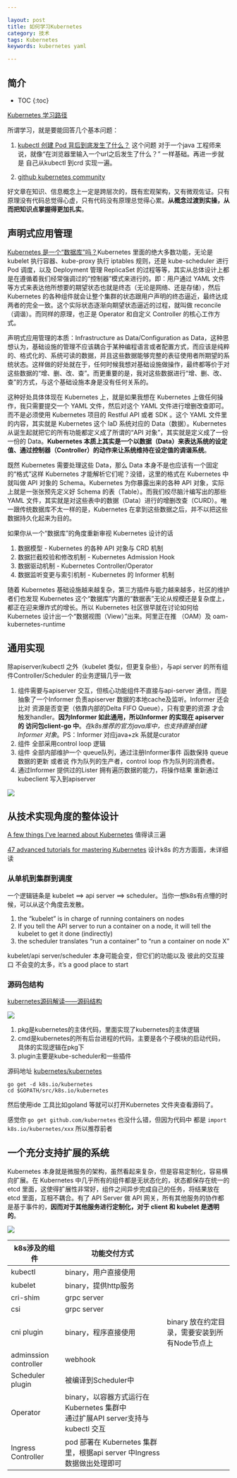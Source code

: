 ```yaml
---

layout: post
title: 如何学习Kubernetes
category: 技术
tags: Kubernetes
keywords: kubernetes yaml

---
```


## 简介

* TOC
{:toc}

[Kubernetes 学习路径](https://www.infoq.cn/article/9DTX*1i1Z8hsxkdrPmhk)

所谓学习，就是要能回答几个基本问题：

1. [kubectl 创建 Pod 背后到底发生了什么？](https://mp.weixin.qq.com/s/ctdvbasKE-vpLRxDJjwVMw) 这个问题 对于一个java 工程师来说，就像“在浏览器里输入一个url之后发生了什么？” 一样基础。再进一步就是 自己从kubectl 到crd 实现一遍。

2. [github kubernetes community](https://github.com/kubernetes/community/tree/8decfe42b8cc1e027da290c4e98fa75b3e98e2cc/contributors/devel)

好文章在知识、信息概念上一定是跨层次的，既有宏观架构，又有微观佐证。只有原理没有代码总觉得心虚，只有代码没有原理总觉得心累。**从概念过渡到实操，从而把知识点掌握得更加扎实**。

## 声明式应用管理

[Kubernetes 是一个“数据库”吗？](https://mp.weixin.qq.com/s/QrHpw8PCAhQOxCTLRVeLLg)Kubernetes 里面的绝大多数功能，无论是 kubelet 执行容器、kube-proxy 执行 iptables 规则，还是 kube-scheduler 进行 Pod 调度，以及 Deployment 管理 ReplicaSet 的过程等等，其实从总体设计上都是在遵循着我们经常强调过的“控制器”模式来进行的。即：用户通过 YAML 文件等方式来表达他所想要的期望状态也就是终态（无论是网络、还是存储），然后 Kubernetes 的各种组件就会让整个集群的状态跟用户声明的终态逼近，最终达成两者的完全一致。这个实际状态逐渐向期望状态逼近的过程，就叫做 reconcile（调谐）。而同样的原理，也正是 Operator 和自定义 Controller 的核心工作方式。


声明式应用管理的本质：Infrastructure as Data/Configuration as Data，这种思想认为，基础设施的管理不应该耦合于某种编程语言或者配置方式，而应该是纯粹的、格式化的、系统可读的数据，并且这些数据能够完整的表征使用者所期望的系统状态。这样做的好处就在于，任何时候我想对基础设施做操作，最终都等价于对这些数据的“增、删、改、查”。而更重要的是，我对这些数据进行“增、删、改、查”的方式，与这个基础设施本身是没有任何关系的。

这种好处具体体现在 Kubernetes 上，就是如果我想在 Kubernetes 上做任何操作，我只需要提交一个 YAML 文件，然后对这个 YAML 文件进行增删改查即可。而不是必须使用 Kubernetes 项目的 Restful API 或者 SDK 。这个 YAML 文件里的内容，其实就是 Kubernetes 这个 IaD 系统对应的 Data（数据）。Kubernetes 从诞生起就把它的所有功能都定义成了所谓的“API 对象”，其实就是定义成了一份一份的 Data。**Kubernetes 本质上其实是一个以数据（Data）来表达系统的设定值、通过控制器（Controller）的动作来让系统维持在设定值的调谐系统**。

既然 Kubernetes 需要处理这些 Data，那么 Data 本身不是也应该有一个固定的“格式”这样 Kubernetes 才能解析它们呢？没错，这里的格式在 Kubernetes 中就叫做 API 对象的 Schema。Kubernetes 为你暴露出来的各种 API 对象，实际上就是一张张预先定义好 Schema 的表（Table）。而我们绞尽脑汁编写出的那些 YAML 文件，其实就是对这些表中的数据（Data）进行的增删改查（CURD）。唯一跟传统数据库不太一样的是，Kubernetes 在拿到这些数据之后，并不以把这些数据持久化起来为目的。

如果你从一个“数据库”的角度重新审视 Kubernetes 设计的话
1. 数据模型 -  Kubernetes 的各种 API 对象与 CRD 机制
2. 数据拦截校验和修改机制 - Kubernetes Admission Hook
3. 数据驱动机制 - Kubernetes Controller/Operator
4. 数据监听变更与索引机制 - Kubernetes 的 Informer 机制

随着 Kubernetes 基础设施越来越复杂，第三方插件与能力越来越多，社区的维护者们也发现 Kubernetes 这个“数据库”内置的“数据表”无论从规模还是复杂度上，都正在迎来爆炸式的增长。所以  Kubernetes 社区很早就在讨论如何给 Kubernetes  设计出一个“数据视图（View）”出来。阿里正在推 （OAM）及 oam-kubernetes-runtime



## 通用实现

除apiserver/kubectl 之外（kubelet 类似，但更复杂些），与api server 的所有组件Controller/Scheduler 的业务逻辑几乎一致

1. 组件需要与apiserver 交互，但核心功能组件不直接与api-server 通信，而是抽象了一个Informer 负责apiserver 数据的本地cache及监听。Informer 还会比对 资源是否变更（依靠内部的Delta FIFO Queue），只有变更的资源 才会触发handler。**因为Informer 如此通用，所以Informer 的实现在 apiserver 的 访问包client-go 中**。*在k8s推荐的官方java库中，也支持直接创建Informer 对象*。PS：Informer 对应java+zk 系就是curator
2. 组件 全部采用control loop 逻辑
3. 组件 全部内部维护一个 queue队列，通过注册Informer事件 函数保持 queue数据的更新 或者说 作为队列的生产者，control loop 作为队列的消费者。
4. 通过Informer 提供过的Lister 拥有遍历数据的能力，将操作结果 重新通过kubeclient 写入到apiserver 

![](/public/upload/kubernetes/component_overview.png)

## 从技术实现角度的整体设计

[A few things I've learned about Kubernetes](https://jvns.ca/blog/2017/06/04/learning-about-kubernetes/) 值得读三遍

[47 advanced tutorials for mastering Kubernetes](https://techbeacon.com/top-tutorials-mastering-kubernetes) 设计k8s 的方方面面，未详细读

### 从单机到集群到调度

一个逻辑链条是 kubelet ==> api server ==> scheduler。当你一想k8s有点懵的时候，可以从这个角度去发散。

1. the “kubelet” is in charge of running containers on nodes
2. If you tell the API server to run a container on a node, it will tell the kubelet to get it done (indirectly)
3. the scheduler translates “run a container” to “run a container on node X”

kubelet/api server/scheduler 本身可能会变，但它们的功能以及 彼此的交互接口 不会变的太多，it’s a good place to start

### 源码包结构

[kubernetes源码解读——源码结构](https://blog.csdn.net/ZQZ_QiZheng/article/details/54729869)

![](/public/upload/kubernetes/k8s_source_package.png)

1. pkg是kubernetes的主体代码，里面实现了kubernetes的主体逻辑
2. cmd是kubernetes的所有后台进程的代码，主要是各个子模块的启动代码，具体的实现逻辑在pkg下
3. plugin主要是kube-scheduler和一些插件

源码地址 [kubernetes/kubernetes](https://github.com/kubernetes/kubernetes)

	go get -d k8s.io/kubernetes
	cd $GOPATH/src/k8s.io/kubernetes
	
然后使用ide 工具比如goland 等就可以打开Kubernetes 文件夹查看源码了。

感觉你 `go get github.com/kubernetes` 也没什么错，但因为代码中 都是 `import k8s.io/kubernetes/xxx` 所以推荐前者

## 一个充分支持扩展的系统

Kubernetes 本身就是微服务的架构，虽然看起来复杂，但是容易定制化，容易横向扩展。在 Kubernetes 中几乎所有的组件都是无状态化的，状态都保存在统一的 etcd 里面，这使得扩展性非常好，组件之间异步完成自己的任务，将结果放在 etcd 里面，互相不耦合。有了 API Server 做 API 网关，所有其他服务的协作都是基于事件的，**因而对于其他服务进行定制化，对于 client 和 kubelet 是透明的**。

![](/public/upload/kubernetes/kubernetes_extension.png)

|k8s涉及的组件|功能交付方式||
|---|---|---|
|kubectl|binary，用户直接使用|
|kubelet|binary，提供http服务|
|cri-shim|grpc server|
|csi|grpc server|
|cni plugin|binary，程序直接使用|binary 放在约定目录，需要安装到所有Node节点上|
|adminssion controller|webhook|
|Scheduler plugin|被编译到Scheduler中|
|Operator|binary，以容器方式运行在Kubernetes 集群中<br>通过扩展API server支持与kubectl 交互|
|Ingress Controller|pod 部署在 Kubernetes 集群里，根据api server 中Ingress 数据做出处理即可|
